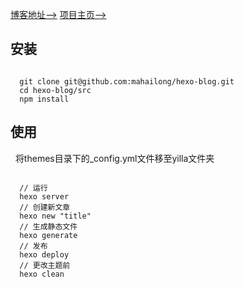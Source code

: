 
[博客地址——>](https://mahailong.github.io/)
[项目主页——>](https://mahailong.github.io/hexo-blog/)

## 安装

```

  git clone git@github.com:mahailong/hexo-blog.git
  cd hexo-blog/src
  npm install

```

## 使用
 
将themes目录下的_config.yml文件移至yilla文件夹

```

  // 运行
  hexo server
  // 创建新文章
  hexo new "title"
  // 生成静态文件
  hexo generate
  // 发布
  hexo deploy
  // 更改主题前
  hexo clean

```

